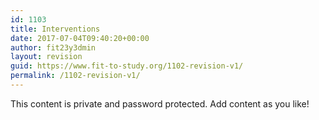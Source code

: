 ```yaml
---
id: 1103
title: Interventions
date: 2017-07-04T09:40:20+00:00
author: fit23y3dmin
layout: revision
guid: https://www.fit-to-study.org/1102-revision-v1/
permalink: /1102-revision-v1/
---
```

This content is private and password protected. Add content as you like!